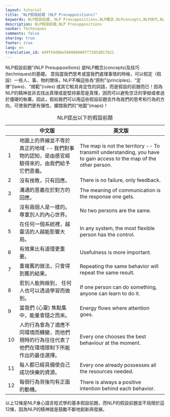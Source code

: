 ```yaml
---
layout: tutorial
title: "NLP假設前題 (NLP Presuppositions)"
keywords: NLP假設前題, NLP Presuppositions,NLP概念,NLPconcepts,NLP技巧,NLP techniques,The map is not the territory,地圖上的界線並不等於真正的地域
description: NLP假設前題,NLP Presuppositions
navbar: Techniques
comments: false
sharing: true
footer: true
lang: en
translation_id: 4d9f59d08e580006000ff7205d01f021
---
```


NLP假設前題”(NLP Presuppositions) 是NLP概念(concepts)及技巧(techniques)的基礎。
意指當我們思考或當我們處理事情的時候，可以假定（假設）一些人、事、物的關係，NLP不稱這些為“原則”(principles)、“定律”(laws)、“規範”(rules) 或其它較具肯定性的詞語，而是假設的前題而已！因為NLP的精神並非去找出真理或是堅持甚麼是真理，因而可以避免空泛的爭拗或者過於僵硬的執著。因此，假如我們可以用這些假設前題去作為我們的思考和行為的方向，可使我們更有彈性，擴闊我們的“地圖”(maps)！

<table class="table-striped" summary="NLP提出以下的假設前題">
<caption>NLP提出以下的假設前題</caption>
<thead>
  <tr>
    <th scope="col"></th>
    <th scope="col">中文版</th>
    <th scope="col">英文版</th>
  </tr>
</thead>
<tbody>
  <tr>
    <td>1</td>
    <td>地圖上的界線並不等於真正的地域 -- 我們對事物的認知，是由感官經驗得來的，由我們給予它們意義。</td>
    <td>The map is not the territory -- To transmit understanding, you have to gain access  to the map of the other person.</td>
  </tr>
  <tr>
    <td>2</td>
    <td>沒有挫敗，只有回應。</td>
    <td>There  is no failure, only feedback.</td>
  </tr>
  <tr>
    <td>3</td>
    <td>溝通的意義在於對方的回應。</td>
    <td>The  meaning of communication is the response one gets.</td>
  </tr>
  <tr>
    <td>4</td>
    <td>沒有兩個人是一樣的。尊重別人的內心世界。</td>
    <td>No  two persons are the same.</td>
  </tr>
  <tr>
    <td>5</td>
    <td>在任何一個系統裡，越靈活的人越能影響大局。</td>
    <td>In  any system, the most flexible person has the control.</td>
  </tr>
  <tr>
    <td>6</td>
    <td>有效果比有道理更重要。 </td>
    <td>Usefulness is more important.</td>
  </tr>
  <tr>
    <td>7</td>
    <td> 重複舊的做法，只會得到舊的結果。</td>
    <td>Repeating  the same behavior will repeat the same result.</td>
  </tr>
  <tr>
    <td>8</td>
    <td> 若別人能夠做到， 任何人也可以透過學習而做到。 </td>
    <td>If  one person can do something, anyone can learn to do it.</td>
  </tr>
  <tr>
    <td>9</td>
    <td>當我們 (心靈) 焦點集中，能量會隨之而來。 </td>
    <td>Energy  flows where attention goes.</td>
  </tr>
  <tr>
    <td>10</td>
    <td>人的行為會為了適應不同環境而轉變，而他們現時的行為往往代表了他們在環境限制下所能作出的最佳選擇。 </td>
    <td>Every  one chooses the best behaviour at the moment.</td>
  </tr>
  <tr>
    <td>11</td>
    <td> 每人都已經具備使自己成功快樂的資源。 </td>
    <td>Every  one already possesses all the resources needed.</td>
  </tr>
  <tr>
    <td>12</td>
    <td>每個行為背後均有正面的動機。 </td>
    <td>There  is always a positive intention behind each behavior.</td>
  </tr>
</tbody>
</table>


以上12條是NLP身心語言程式學的基本假設前題，而NLP的假設前題並不局限於這12條，因為NLP的精神就是鼓勵不斷地創新與發展。
